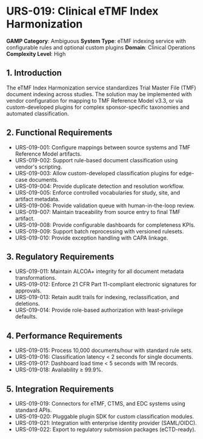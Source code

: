 # URS-019: Clinical eTMF Index Harmonization
**GAMP Category**: Ambiguous
**System Type**: eTMF indexing service with configurable rules and optional custom plugins
**Domain**: Clinical Operations
**Complexity Level**: High

## 1. Introduction
The eTMF Index Harmonization service standardizes Trial Master File (TMF) document indexing across studies. The solution may be implemented with vendor configuration for mapping to TMF Reference Model v3.3, or via custom-developed plugins for complex sponsor-specific taxonomies and automated classification.

## 2. Functional Requirements
- URS-019-001: Configure mappings between source systems and TMF Reference Model artifacts.
- URS-019-002: Support rule-based document classification using vendor's scripting.
- URS-019-003: Allow custom-developed classification plugins for edge-case documents.
- URS-019-004: Provide duplicate detection and resolution workflow.
- URS-019-005: Enforce controlled vocabularies for study, site, and artifact metadata.
- URS-019-006: Provide validation queue with human-in-the-loop review.
- URS-019-007: Maintain traceability from source entry to final TMF artifact.
- URS-019-008: Provide configurable dashboards for completeness KPIs.
- URS-019-009: Support batch reprocessing with versioned rulesets.
- URS-019-010: Provide exception handling with CAPA linkage.

## 3. Regulatory Requirements
- URS-019-011: Maintain ALCOA+ integrity for all document metadata transformations.
- URS-019-012: Enforce 21 CFR Part 11-compliant electronic signatures for approvals.
- URS-019-013: Retain audit trails for indexing, reclassification, and deletions.
- URS-019-014: Provide role-based authorization with least-privilege defaults.

## 4. Performance Requirements
- URS-019-015: Process 10,000 documents/hour with standard rule sets.
- URS-019-016: Classification latency < 2 seconds for single documents.
- URS-019-017: Dashboard load time < 5 seconds with 1M records.
- URS-019-018: Availability ≥ 99.9%.

## 5. Integration Requirements
- URS-019-019: Connectors for eTMF, CTMS, and EDC systems using standard APIs.
- URS-019-020: Pluggable plugin SDK for custom classification modules.
- URS-019-021: Integration with enterprise identity provider (SAML/OIDC).
- URS-019-022: Export to regulatory submission packages (eCTD-ready).

